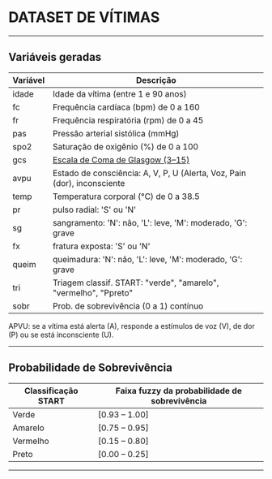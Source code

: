 # DATASET DE VÍTIMAS

---

## Variáveis geradas

| Variável                 | Descrição                                                   |
|--------------------------|-------------------------------------------------------------|
| idade                   | Idade da vítima (entre 1 e 90 anos)                         |
| fc                      | Frequência cardíaca (bpm) de 0 a 160                        |
| fr                      | Frequência respiratória (rpm) de 0 a 45                     |
| pas                     | Pressão arterial sistólica (mmHg)                           |
| spo2                    | Saturação de oxigênio (%)   de 0 a 100                      |
| gcs                     | [Escala de Coma de Glasgow (3–15)](https://pt.wikipedia.org/wiki/Escala_de_coma_de_Glasgow) |
| avpu                    | Estado de consciência: A, V, P, U (Alerta, Voz, Pain (dor), inconsciente |
| temp                    | Temperatura corporal (°C)  de 0 a 38.5                      |
| pr                      | pulso radial: 'S' ou 'N'                                    |
| sg                      | sangramento: 'N': não, 'L': leve, 'M': moderado, 'G': grave |
| fx                      | fratura exposta: 'S' ou 'N'                                 |
| queim                   | queimadura: 'N': não, 'L': leve, 'M': moderado, 'G': grave  |
| tri                     | Triagem classif. START: "verde", "amarelo", "vermelho", "Ppreto" |
| sobr                    | Prob. de sobrevivência (0 a 1)  contínuo                    |

APVU: se a vítima está alerta (A), responde a estímulos de voz (V), de dor (P) ou se está inconsciente (U).

---

## Probabilidade de Sobrevivência


| Classificação START | Faixa fuzzy da probabilidade de sobrevivência |
|---------------------|-----------------------------------------------|
| Verde               | [0.93 – 1.00]                                 |
| Amarelo             | [0.75 – 0.95]                                 |
| Vermelho            | [0.15 – 0.80]                                 |
| Preto               | [0.00 – 0.25]                                 |


---

